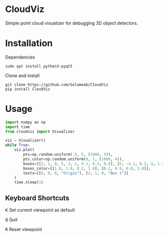 # CloudViz

Simple point cloud visualizer for debugging 3D object detectors.

Installation
============

Dependencies

```shell
sudo apt install python3-pyqt5
```

Clone and install

```shell
git clone https://github.com/Selameab/CloudViz
pip install CloudViz
```

Usage
=========

```python
import numpy as np
import time
from cloudviz import Visualizer

viz = Visualizer()
while True:
    viz.plot(
        pts=np.random.uniform(-5, 5, (1000, 3)),
        pts_color=np.random.uniform(0, 1, (1000, 4)),
        boxes=[[2, 1, 0, 5, 2, 1, 0.1, 0.2, 0.8], [5, -4.1, 0.2, 4, 1.2, 1.5, 0, 0, -0.4]],
        boxes_color=[[1.0, 1.0, 0.2, 1.0], [0.2, 0.9, 0.8, 1.0]],
        texts=[[0, 0, 0, "Origin"], [2, 1, 0, "Box 1"]]
    )
    time.sleep(1)
```

Keyboard Shortcuts
-------------------

<kbd>K</kbd> Set current viewpoint as default

<kbd>Q</kbd> Quit

<kbd>R</kbd> Reset viewpoint